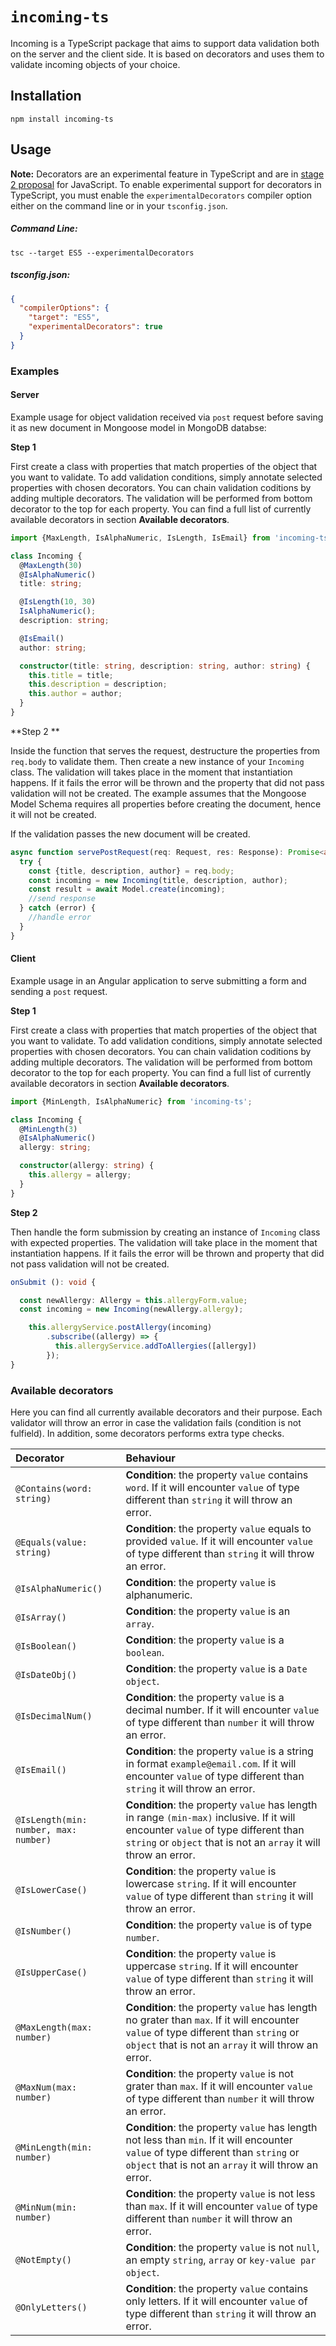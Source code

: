 # `incoming-ts`

Incoming is a TypeScript package that aims to support data validation both on the server and the client side. It is based on decorators and uses them to validate incoming objects of your choice.

## Installation

`npm install incoming-ts`

## Usage

**Note:** Decorators are an experimental feature in TypeScript and are in [stage 2 proposal](https://github.com/tc39/proposal-decorators) for JavaScript. To enable experimental support for decorators in TypeScript, you must enable the `experimentalDecorators` compiler option either on the command line or in your `tsconfig.json`.

##### Command Line:

`tsc --target ES5 --experimentalDecorators`

##### tsconfig.json:

```json
{
  "compilerOptions": {
    "target": "ES5",
    "experimentalDecorators": true
  }
}
```

### Examples

#### Server

Example usage for object validation received via `post` request before saving it as new document in Mongoose model in MongoDB databse:

**Step 1**

First create a class with properties that match properties of the object that you want to validate. To add validation conditions, simply annotate selected properties with chosen decorators. You can chain validation coditions by adding multiple decorators. The validation will be performed from bottom decorator to the top for each property. You can find a full list of currently available decorators in section **Available decorators**.

```typescript
import {MaxLength, IsAlphaNumeric, IsLength, IsEmail} from 'incoming-ts';

class Incoming {
  @MaxLength(30)
  @IsAlphaNumeric()
  title: string;

  @IsLength(10, 30)
  IsAlphaNumeric();
  description: string;

  @IsEmail()
  author: string;

  constructor(title: string, description: string, author: string) {
    this.title = title;
    this.description = description;
    this.author = author;
  }
}
```

**Step 2 **

Inside the function that serves the request, destructure the properties from `req.body` to validate them. Then create a new instance of your `Incoming` class. The validation will takes place in the moment that instantiation happens. If it fails the error will be thrown and the property that did not pass validation will not be created. The example assumes that the Mongoose Model Schema requires all properties before creating the document, hence it will not be created.

If the validation passes the new document will be created.

```typescript
async function servePostRequest(req: Request, res: Response): Promise<any> {
  try {
    const {title, description, author} = req.body;
    const incoming = new Incoming(title, description, author);
    const result = await Model.create(incoming);
    //send response
  } catch (error) {
    //handle error
  }
}
```

#### Client

Example usage in an Angular application to serve submitting a form and sending a `post` request.

**Step 1**

First create a class with properties that match properties of the object that you want to validate. To add validation conditions, simply annotate selected properties with chosen decorators. You can chain validation coditions by adding multiple decorators. The validation will be performed from bottom decorator to the top for each property. You can find a full list of currently available decorators in section **Available decorators**.

```typescript
import {MinLength, IsAlphaNumeric} from 'incoming-ts';

class Incoming {
  @MinLength(3)
  @IsAlphaNumeric()
  allergy: string;

  constructor(allergy: string) {
    this.allergy = allergy;
  }
}
```

**Step 2**

Then handle the form submission by creating an instance of `Incoming` class with expected properties. The validation will take place in the moment that instantiation happens. If it fails the error will be thrown and property that did not pass validation will not be created.

```typescript
onSubmit (): void {

  const newAllergy: Allergy = this.allergyForm.value;
  const incoming = new Incoming(newAllergy.allergy);

	this.allergyService.postAllergy(incoming)
        .subscribe((allergy) => {
          this.allergyService.addToAllergies([allergy])
        });
}
```

### Available decorators

Here you can find all currently available decorators and their purpose. Each validator will throw an error in case the validation fails (condition is not fulfield). In addition, some decorators performs extra type checks.

| Decorator                             | Behaviour                                                                                                                                                                                              |
| :------------------------------------ | :----------------------------------------------------------------------------------------------------------------------------------------------------------------------------------------------------- |
| `@Contains(word: string) `            | **Condition**: the property `value` contains `word`. If it will encounter `value` of type different than `string` it will throw an error.                                                              |
| `@Equals(value: string)`              | **Condition**: the property `value` equals to provided `value`. If it will encounter `value` of type different than `string` it will throw an error.                                                   |
| `@IsAlphaNumeric()`                   | **Condition**: the property `value` is alphanumeric.                                                                                                                                                   |
| `@IsArray()`                          | **Condition**: the property `value` is an `array`.                                                                                                                                                     |
| `@IsBoolean()`                        | **Condition**: the property `value` is a `boolean`.                                                                                                                                                    |
| `@IsDateObj()`                        | **Condition**: the property `value` is a `Date object`.                                                                                                                                                |
| `@IsDecimalNum()`                     | **Condition**: the property `value` is a decimal number. If it will encounter `value` of type different than `number` it will throw an error.                                                          |
| `@IsEmail()`                          | **Condition**: the property `value` is a string in format `example@email.com`. If it will encounter `value` of type different than `string` it will throw an error.                                    |
| `@IsLength(min: number, max: number)` | **Condition**: the property `value` has length in range `(min-max)` inclusive. If it will encounter `value` of type different than `string` or `object` that is not an `array` it will throw an error. |
| `@IsLowerCase()`                      | **Condition**: the property `value` is lowercase `string`. If it will encounter `value` of type different than `string` it will throw an error.                                                        |
| `@IsNumber()`                         | **Condition**: the property `value` is of type `number`.                                                                                                                                               |
| `@IsUpperCase()`                      | **Condition**: the property `value` is uppercase `string`. If it will encounter `value` of type different than `string` it will throw an error.                                                        |
| `@MaxLength(max: number)`             | **Condition**: the property `value` has length no grater than `max`. If it will encounter `value` of type different than `string` or `object` that is not an `array` it will throw an error.           |
| `@MaxNum(max: number)`                | **Condition**: the property `value` is not grater than `max`. If it will encounter `value` of type different than `number` it will throw an error.                                                     |
| `@MinLength(min: number)`             | **Condition**: the property `value` has length not less than `min`. If it will encounter `value` of type different than `string` or `object` that is not an `array` it will throw an error.            |
| `@MinNum(min: number)`                | **Condition**: the property `value` is not less than `max`. If it will encounter `value` of type different than `number` it will throw an error.                                                       |
| `@NotEmpty()`                         | **Condition**: the property `value` is not `null`, an empty `string`, `array` or `key-value par object`.                                                                                               |
| `@OnlyLetters()`                      | **Condition**: the property `value` contains only letters. If it will encounter `value` of type different than `string` it will throw an error.                                                        |
